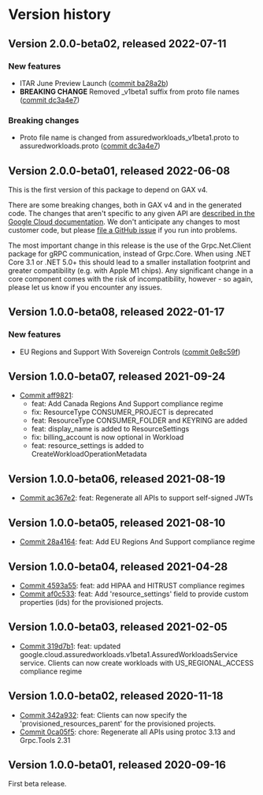 # Version history

## Version 2.0.0-beta02, released 2022-07-11

### New features

- ITAR June Preview Launch ([commit ba28a2b](https://github.com/googleapis/google-cloud-dotnet/commit/ba28a2b7bddc1a2195492181ae9041839c6f58db))
- **BREAKING CHANGE** Removed _v1beta1 suffix from proto file names ([commit dc3a4e7](https://github.com/googleapis/google-cloud-dotnet/commit/dc3a4e7e6ffaea438a1999cbb625579ac817272f))

### Breaking changes

- Proto file name is changed from assuredworkloads_v1beta1.proto to assuredworkloads.proto ([commit dc3a4e7](https://github.com/googleapis/google-cloud-dotnet/commit/dc3a4e7e6ffaea438a1999cbb625579ac817272f))

## Version 2.0.0-beta01, released 2022-06-08

This is the first version of this package to depend on GAX v4.

There are some breaking changes, both in GAX v4 and in the generated
code. The changes that aren't specific to any given API are [described in the Google Cloud
documentation](https://cloud.google.com/dotnet/docs/reference/help/breaking-gax4).
We don't anticipate any changes to most customer code, but please [file a
GitHub issue](https://github.com/googleapis/google-cloud-dotnet/issues/new/choose)
if you run into problems.

The most important change in this release is the use of the Grpc.Net.Client package
for gRPC communication, instead of Grpc.Core. When using .NET Core 3.1 or .NET 5.0+
this should lead to a smaller installation footprint and greater compatibility (e.g.
with Apple M1 chips). Any significant change in a core component comes with the risk
of incompatibility, however - so again, please let us know if you encounter any
issues.


## Version 1.0.0-beta08, released 2022-01-17

### New features

- EU Regions and Support With Sovereign Controls ([commit 0e8c59f](https://github.com/googleapis/google-cloud-dotnet/commit/0e8c59f05a08b1dbf518900bffc0e1f83894aaa2))

## Version 1.0.0-beta07, released 2021-09-24

- [Commit aff9821](https://github.com/googleapis/google-cloud-dotnet/commit/aff9821):
  - feat: Add Canada Regions And Support compliance regime
  - fix: ResourceType CONSUMER_PROJECT is deprecated
  - feat: ResourceType CONSUMER_FOLDER and KEYRING are added
  - feat: display_name is added to ResourceSettings
  - fix: billing_account is now optional in Workload
  - feat: resource_settings is added to CreateWorkloadOperationMetadata

## Version 1.0.0-beta06, released 2021-08-19

- [Commit ac367e2](https://github.com/googleapis/google-cloud-dotnet/commit/ac367e2): feat: Regenerate all APIs to support self-signed JWTs

## Version 1.0.0-beta05, released 2021-08-10

- [Commit 28a4164](https://github.com/googleapis/google-cloud-dotnet/commit/28a4164): feat: Add EU Regions And Support compliance regime

## Version 1.0.0-beta04, released 2021-04-28

- [Commit 4593a55](https://github.com/googleapis/google-cloud-dotnet/commit/4593a55): feat: add HIPAA and HITRUST compliance regimes
- [Commit af0c533](https://github.com/googleapis/google-cloud-dotnet/commit/af0c533): feat: Add 'resource_settings' field to provide custom properties (ids) for the provisioned projects.

## Version 1.0.0-beta03, released 2021-02-05

- [Commit 319d7b1](https://github.com/googleapis/google-cloud-dotnet/commit/319d7b1): feat: updated google.cloud.assuredworkloads.v1beta1.AssuredWorkloadsService service. Clients can now create workloads with US_REGIONAL_ACCESS compliance regime

## Version 1.0.0-beta02, released 2020-11-18

- [Commit 342a932](https://github.com/googleapis/google-cloud-dotnet/commit/342a932): feat: Clients can now specify the 'provisioned_resources_parent' for the provisioned projects.
- [Commit 0ca05f5](https://github.com/googleapis/google-cloud-dotnet/commit/0ca05f5): chore: Regenerate all APIs using protoc 3.13 and Grpc.Tools 2.31

## Version 1.0.0-beta01, released 2020-09-16

First beta release.

